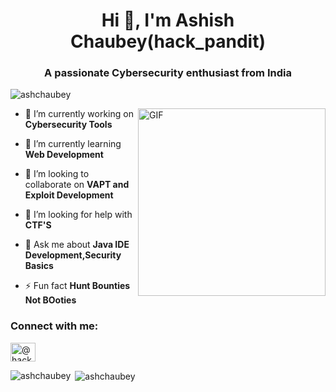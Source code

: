 <h1 align="center">Hi 👋, I'm Ashish Chaubey(hack_pandit)</h1>
<h3 align="center">A passionate Cybersecurity enthusiast from India</h3>

<p align="left"> <img src="https://komarev.com/ghpvc/?username=ashchaubey&label=Profile%20views&color=0e75b6&style=flat" alt="ashchaubey" /> </p>
<img align="right" alt="GIF" height="300px" width="300px" src="https://media.tenor.com/images/742915bec8dd003b6f0fa9852396deb4/tenor.gif" />

- 🔭 I’m currently working on **Cybersecurity Tools**

- 🌱 I’m currently learning **Web Development**

- 👯 I’m looking to collaborate on **VAPT and Exploit Development**

- 🤝 I’m looking for help with **CTF'S**

- 💬 Ask me about **Java IDE Development,Security Basics**

- ⚡ Fun fact **Hunt Bounties Not BOoties**

<h3 align="left">Connect with me:</h3>
<p align="left">
<a href="https://twitter.com/@hack_pandit" target="blank"><img align="center" src="https://cdn.jsdelivr.net/npm/simple-icons@3.0.1/icons/twitter.svg" alt="@hack_pandit" height="30" width="40" /></a>
</p>



<p><img align="left" src="https://github-readme-stats.vercel.app/api/top-langs?username=ashchaubey&show_icons=true&locale=en&layout=compact" alt="ashchaubey" /></p>

<p>&nbsp;<img align="center" src="https://github-readme-stats.vercel.app/api?username=ashchaubey&show_icons=true&locale=en" alt="ashchaubey" /></p>







